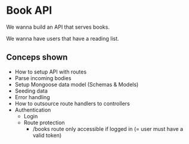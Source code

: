 # Book API

We wanna build an API that serves books.

We wanna have users that have a reading list.

## Conceps shown

* How to setup API with routes
* Parse incoming bodies
* Setup Mongoose data model (Schemas & Models)
* Seeding data
* Error handling
* How to outsource route handlers to controllers
* Authentication
  * Login
  * Route protection
    * /books route only accessible if logged in (= user must have a valid token)

